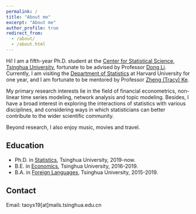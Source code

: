 ```yaml
---
permalink: /
title: "About me"
excerpt: "About me"
author_profile: true
redirect_from: 
  - /about/
  - /about.html
---
```


<!-- <img src="../images/2023.8.jpg" width="600"> -->

Hi! I am a fifth-year Ph.D. student at the [Center for Statistical Science](http://www.stat.tsinghua.edu.cn), [Tsinghua University](https://www.tsinghua.edu.cn/en/), fortunate to be advised by Professor [Dong Li](http://www.stat.tsinghua.edu.cn/teachers/李东/). Currently, I am visiting the [Department of Statistics](https://statistics.fas.harvard.edu/home) at Harvard University for one year, and I am fortunate to be mentored by Professor [Zheng (Tracy) Ke](http://zke.fas.harvard.edu/index.html).

My primary research interests lie in the field of financial econometrics, non-linear time series modeling, network analysis and topic modeling. Besides, I have a broad interest in exploring the interactions of statistics with various disciplines, and considering ways in which statisticians can better contribute to the wider scientific community.

Beyond research, I also enjoy music, movies and travel.

## Education
* Ph.D. in [Statistics](http://www.stat.tsinghua.edu.cn/en/), Tsinghua University, 2019-now.
* B.E. in [Economics](https://www.sem.tsinghua.edu.cn/en/), Tsinghua University, 2016-2019.
* B.A. in [Foreign Languages](https://www.dfll.tsinghua.edu.cn), Tsinghua University, 2015-2019.

## Contact
Email: taoyx19[at]mails.tsinghua.edu.cn
